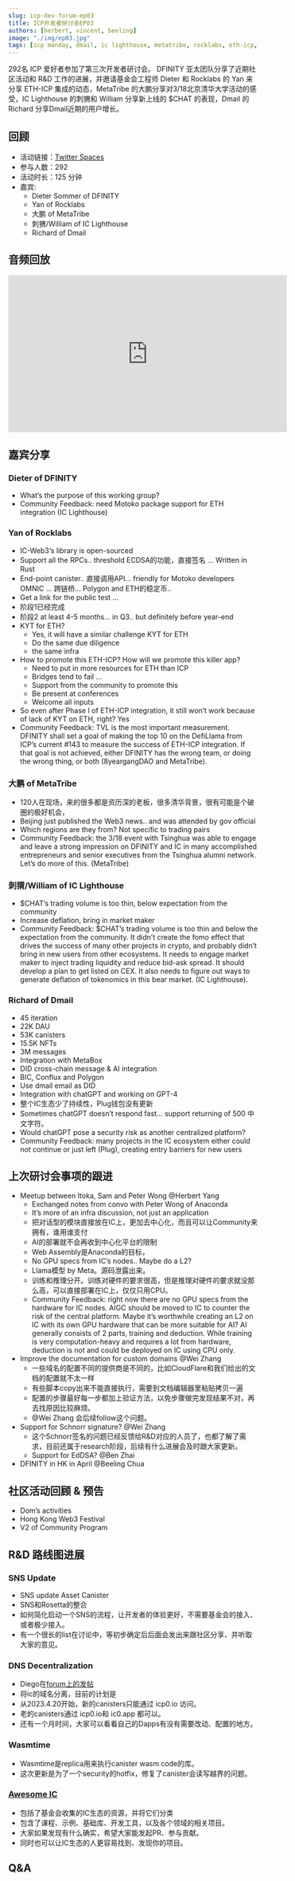 ```yaml
---
slug: icp-dev-forum-ep03
title: ICP开发者研讨会EP03
authors: [herbert, vincent, beeling]
image: "./img/ep03.jpg"
tags: [icp monday, dmail, ic lighthouse, metatribe, rocklabs, eth-icp, sns, dns, decentralization, ai, schnorr, domain, canister, awesome ic, tsinghua]
---
```


292名 ICP 爱好者参加了第三次开发者研讨会。 DFINITY 亚太团队分享了近期社区活动和 R&D 工作的进展，并邀请基金会工程师 Dieter 和 Rocklabs 的 Yan 来分享 ETH-ICP 集成的动态，MetaTribe 的大鹏分享对3/18北京清华大学活动的感受，IC Lighthouse 的刺猬和 William 分享新上线的 $CHAT 的表现，Dmail 的 Richard 分享Dmail近期的用户增长。

<!--truncate-->

## 回顾

- 活动链接：[Twitter Spaces](https://twitter.com/i/spaces/1yNxaNmeMBQKj?s=20)
- 参与人数：292
- 活动时长：125 分钟
- 嘉宾:
    - Dieter Sommer of DFINITY
    - Yan of Rocklabs
    - 大鹏 of MetaTribe
    - 刺猬/William of IC Lighthouse
    - Richard of Dmail

## 音频回放

<iframe width="560" height="315" src="https://www.youtube.com/embed/1TNfI0Qte3U?si=-n3-jDMB0OBw9Rln" title="YouTube video player" frameborder="0" allow="accelerometer; autoplay; clipboard-write; encrypted-media; gyroscope; picture-in-picture; web-share" allowfullscreen></iframe>

## 嘉宾分享

### Dieter of DFINITY

- What’s the purpose of this working group?
- Community Feedback: need Motoko package support for ETH integration (IC Lighthouse)

### Yan of Rocklabs

- IC-Web3‘s library is open-sourced
- Support all the RPCs.. threshold ECDSA的功能，直接签名 … Written in Rust
- End-point canister.. 直接调用API… friendly for Motoko developers
OMNIC … 跨链桥… Polygon and ETH的稳定币..
- Get a link for the public test …
- 阶段1已经完成
- 阶段2 at least 4-5 months… in Q3.. but definitely before year-end
- KYT for ETH?
    - Yes, it will have a similar challenge KYT for ETH
    - Do the same due diligence
    - the same infra
- How to promote this ETH-ICP? How will we promote this killer app?
    - Need to put in more resources for ETH than ICP
    - Bridges tend to fail …
    - Support from the community to promote this
    - Be present at conferences
    - Welcome all inputs
- So even after Phase I of ETH-ICP integration, it still won’t work because of lack of KYT on ETH, right? Yes
- Community Feedback: TVL is the most important measurement. DFINITY shall set a goal of making the top 10 on the DefiLlama from ICP’s current #143 to measure the success of ETH-ICP integration. If that goal is not achieved, either DFINITY has the wrong team, or doing the wrong thing, or both (8yeargangDAO and MetaTribe).

### 大鹏 of MetaTribe

- 120人在现场，来的很多都是资历深的老板，很多清华背景，很有可能是个破圈的极好机会，
- Beijing just published the Web3 news.. and was attended by gov official
- Which regions are they from? Not specific to trading pairs
- Community Feedback: the 3/18 event with Tsinghua was able to engage and leave a strong impression on DFINITY and IC in many accomplished entrepreneurs and senior executives from the Tsinghua alumni network. Let’s do more of this. (MetaTribe)

### 刺猬/William of IC Lighthouse

- $CHAT’s trading volume is too thin, below expectation from the community
- Increase deflation, bring in market maker
- Community Feedback: $CHAT’s trading volume is too thin and below the expectation from the community. It didn’t create the fomo effect that drives the success of many other projects in crypto, and probably didn’t bring in new users from other ecosystems. It needs to engage market maker to inject trading liquidity and reduce bid-ask spread. It should develop a plan to get listed on CEX. It also needs to figure out ways to generate deflation of tokenomics in this bear market. (IC Lighthouse).

### Richard of Dmail

- 45 iteration
- 22K DAU
- 53K canisters
- 15.5K NFTs
- 3M messages
- Integration with MetaBox
- DID cross-chain message & AI integration
- BIC, Conflux and Polygon
- Use dmail email as DID
- Integration with chatGPT and working on GPT-4
- 整个IC生态少了持续性，Plug钱包没有更新
- Sometimes chatGPT doesn’t respond fast… support returning of 500 中文字符。
- Would chatGPT pose a security risk as another centralized platform?
- Community Feedback: many projects in the IC ecosystem either could not continue or just left (Plug), creating entry barriers for new users

## 上次研讨会事项的跟进

- Meetup between Itoka, Sam and Peter Wong @Herbert Yang
    - Exchanged notes from convo with Peter Wong of Anaconda
    - It’s more of an infra discussion, not just an application
    - 把对话型的模块直接放在IC上，更加去中心化，而且可以让Community来拥有，谁用谁支付
    - AI的部署就不会再收到中心化平台的限制
    - Web Assembly是Anaconda的目标，
    - No GPU specs from IC’s nodes.. Maybe do a L2?
    - Llama模型 by Meta。源码泄露出来。
    - 训练和推理分开。训练对硬件的要求很高，但是推理对硬件的要求就没那么高，可以直接部署在IC上，仅仅只用CPU。
    - Community Feedback: right now there are no GPU specs from the hardware for IC nodes. AIGC should be moved to IC to counter the risk of the central platform. Maybe it’s worthwhile creating an L2 on IC with its own GPU hardware that can be more suitable for AI? AI generally consists of 2 parts, training and deduction. While training is very computation-heavy and requires a lot from hardware, deduction is not and could be deployed on IC using CPU only.
- Improve the documentation for custom domains @Wei Zhang
    - 一些域名的配置不同的提供商是不同的，比如CloudFlare和我们给出的文档的配置就不太一样
    - 有些脚本copy出来不能直接执行，需要到文档编辑器里粘贴拷贝一遍
    - 配置的步骤最好每一步都加上验证方法，以免步骤做完发现结果不对，再去找原因比较麻烦。
    - @Wei Zhang 会后续follow这个问题。
- Support for Schnorr signature? @Wei Zhang
    - 这个Schnorr签名的问题已经反馈给R&D对应的人员了，也都了解了需求，目前还属于research阶段，后续有什么进展会及时跟大家更新。
    - Support for EdDSA? @Ben Zhai
- DFINITY in HK in April @Beeling Chua

## 社区活动回顾 & 预告

- Dom’s activities
- Hong Kong Web3 Festival
- V2 of Community Program

## R&D 路线图进展

### SNS Update

- SNS update Asset Canister
- SNS和Rosetta的整合
- 如何简化启动一个SNS的流程，让开发者的体验更好，不需要基金会的接入、或者极少接入。
- 有一个很长的list在讨论中，等初步确定后后面会发出来跟社区分享、并听取大家的意见。

### DNS Decentralization

- Diego在[forum上的发帖](https://forum.dfinity.org/t/follow-up-on-item-new-canisters-will-only-be-accessible-through-the-icp0-io-domain-existing-canisters-will-be-accessible-both-through-ic0-app-and-icp0-io/18889/23)
- 将ic的域名分离，目前的计划是
- 从2023.4.20开始，新的canisters只能通过 icp0.io 访问。
- 老的canisters通过 icp0.io和 ic0.app 都可以。
- 还有一个月时间，大家可以看看自己的Dapps有没有需要改动、配置的地方。

### Wasmtime

- Wasmtime是replica用来执行canister wasm code的库。
- 这次更新是为了一个security的hotfix，修复了canister会读写越界的问题。

### [Awesome IC](https://github.com/dfinity/awesome-internet-computer)

- 包括了基金会收集的IC生态的资源，并将它们分类
- 包含了课程、示例、基础库、开发工具，以及各个领域的相关项目。
- 大家如果发现有什么确实，希望大家能发起PR、参与贡献。
- 同时也可以让IC生态的人更容易找到、发现你的项目。

## Q&A

